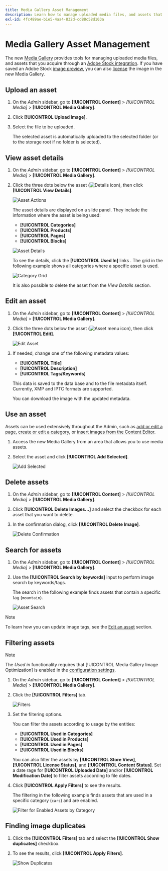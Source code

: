 ```yaml
---
title: Media Gallery Asset Management
description: Learn how to manage uploaded media files, and assets that you acquire through an Adobe Stock integration.
exl-id: 4fc489ae-b1e5-4aa4-832d-cd88c58d103a
---
```

# Media Gallery Asset Management

The new [Media Gallery](media-gallery.md) provides tools for managing uploaded media files, and assets that you acquire through an [Adobe Stock integration][adobe-stock-integration]. If you have saved an Adobe Stock [image preview][save-preview], you can also [license][stock-license] the image in the new Media Gallery.

## Upload an asset

1. On the _Admin_ sidebar, go to **[!UICONTROL Content]** > _[!UICONTROL Media]_ > **[!UICONTROL Media Gallery]**.

1. Click **[!UICONTROL Upload Image]**.

1. Select the file to be uploaded.

   The selected asset is automatically uploaded to the selected folder (or to the storage root if no folder is selected).

## View asset details

1. On the _Admin_ sidebar, go to **[!UICONTROL Content]** > _[!UICONTROL Media]_ > **[!UICONTROL Media Gallery]**.

1. Click the three dots below the asset (![Details icon](./assets/media-gallery-asset-menu-icon.png)), then click **[!UICONTROL View Details]**.

    ![Asset Actions](./assets/media-gallery-asset-actions.png)<!-- zoom -->

    The asset details are displayed on a slide panel. They include the information where the asset is being used:

   - **[!UICONTROL Categories]**
   - **[!UICONTROL Products]**
   - **[!UICONTROL Pages]**
   - **[!UICONTROL Blocks]**

    ![Asset Details](./assets/media-gallery-asset-details.png)<!-- zoom -->

    To see the details, click the **[!UICONTROL Used In]** links . The grid in the following example shows all categories where a specific asset is used.

    ![Category Grid](./assets/media-gallery-asset-categories.png)<!-- zoom -->

    It is also possible to delete the asset from the _View Details_ section.

## Edit an asset

1. On the _Admin_ sidebar, go to **[!UICONTROL Content]** > _[!UICONTROL Media]_ > **[!UICONTROL Media Gallery]**.

1. Click the three dots below the asset (![Asset menu icon](./assets/media-gallery-asset-menu-icon.png)), then click **[!UICONTROL Edit]**.

    ![Edit Asset](./assets/media-gallery-edit-asset.png)<!-- zoom -->

1. If needed, change one of the following metadata values:

   - **[!UICONTROL Title]**
   - **[!UICONTROL Description]**
   - **[!UICONTROL Tags/Keywords]**

   This data is saved to the data base and to the file metadata itself. Currently, XMP and IPTC formats are supported.

   You can download the image with the updated metadata.

## Use an asset

Assets can be used extensively throughout the Admin, such as [add or edit a page][add-edit-page], [create or edit a category][create-edit-category], or [insert images from the Content Editor][editor-insert-media].

1. Access the new Media Gallery from an area that allows you to use media assets.

1. Select the asset and click **[!UICONTROL Add Selected]**.

    ![Add Selected](./assets/media-gallery-selected-assets.png)<!-- zoom -->

## Delete assets

1. On the _Admin_ sidebar, go to **[!UICONTROL Content]** > _[!UICONTROL Media]_ > **[!UICONTROL Media Gallery]**.

1. Click **[!UICONTROL Delete Images...]** and select the checkbox for each asset that you want to delete.

1. In the confirmation dialog, click **[!UICONTROL Delete Image]**.

    ![Delete Confirmation](./assets/media-gallery-bulk-delete-confirm.png)<!-- zoom -->

## Search for assets

1. On the _Admin_ sidebar, go to **[!UICONTROL Content]** > _[!UICONTROL Media]_ > **[!UICONTROL Media Gallery]**.

1. Use the **[!UICONTROL Search by keywords]** input to perform image search by keywords/tags.

    The search in the following example finds assets that contain a specific tag (`mountain`).

    ![Asset Search](./assets/media-gallery-asset-search.png)<!-- zoom -->

>[!NOTE]
>
>To learn how you can update image tags, see the [Edit an asset][edit-asset] section.

## Filtering assets

>[!NOTE]
>
>The _Used in_ functionality requires that [!UICONTROL Media Gallery Image Optimization] is enabled in the [configuration settings](media-gallery-image-optimization.md).

1. On the _Admin_ sidebar, go to **[!UICONTROL Content]** > _[!UICONTROL Media]_ > **[!UICONTROL Media Gallery]**.

1. Click the **[!UICONTROL Filters]** tab.

    ![Filters](./assets/media-gallery-filters.png)<!-- zoom -->

1. Set the filtering options.

   You can filter the assets according to usage by the entities:

   - **[!UICONTROL Used in Categories]**
   - **[!UICONTROL Used in Products]**
   - **[!UICONTROL Used in Pages]**
   - **[!UICONTROL Used in Blocks]**

   You can also filter the assets by **[!UICONTROL Store View]**, **[!UICONTROL License Status]**, and **[!UICONTROL Content Status]**. Set a date rage for **[!UICONTROL Uploaded Date]** and/or **[!UICONTROL Modification Date]** to filter assets according to file dates.

1. Click **[!UICONTROL Apply Filters]** to see the results.

   The filtering in the following example finds assets that are used in a specific category (`cars`) and are enabled.

    ![Filter for Enabled Assets by Category](./assets/media-gallery-filter-by-category.png)<!-- zoom -->

## Finding image duplicates

1. Click the **[!UICONTROL Filters]** tab and select the **[!UICONTROL Show duplicates]** checkbox.

1. To see the results, click **[!UICONTROL Apply Filters]**.

    ![Show Duplicates](./assets/media-gallery-filter-duplicates.png)<!-- zoom -->

[adobe-stock-integration]: adobe-stock.md
[save-preview]: adobe-stock-save-preview.md
[stock-license]: adobe-stock-license-image.md
[add-edit-page]: page-add.md
[create-edit-category]: ../catalog/category-create.md
[editor-insert-media]: editor-insert-image.md
[edit-asset]: #edit-an-asset
